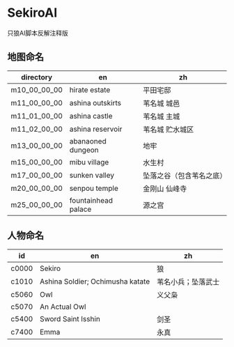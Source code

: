 # SekiroAI

只狼AI脚本反解注释版

## 地图命名

| directory    | en                  | zh                       |
| ------------ | ------------------- | ------------------------ |
| m10_00_00_00 | hirate estate       | 平田宅邸                 |
| m11_00_00_00 | ashina outskirts    | 苇名城 城邑              |
| m11_01_00_00 | ashina castle       | 苇名城 主城              |
| m11_02_00_00 | ashina reservoir    | 苇名城 贮水城区          |
| m13_00_00_00 | abanaoned dungeon   | 地牢                     |
| m15_00_00_00 | mibu village        | 水生村                   |
| m17_00_00_00 | sunken valley       | 坠落之谷（包含苇名之底） |
| m20_00_00_00 | senpou temple       | 金刚山 仙峰寺            |
| m25_00_00_00 | fountainhead palace | 源之宫                   |

## 人物命名

| id    | en                               | zh                 |
| ----- | -------------------------------- | ------------------ |
| c0000 | Sekiro                           | 狼                 |
| c1010 | Ashina Soldier; Ochimusha katate | 苇名小兵；坠落武士 |
| c5060 | Owl                              | 义父枭             |
| c5070 | An Actual Owl                    |                    |
| c5400 | Sword Saint Isshin               | 剑圣               |
| c7400 | Emma                             | 永真               |

